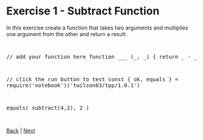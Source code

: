 # Exercise 1 - Subtract Function #

In this exercise create a function that takes two arguments and multiplies one argument from the other and return a result.

<div class="tonic">
<pre>

// add your function here
function ___ (_, _) {
  return _ - _
}

// click the run button to test
const { ok, equals } = require('notebook')('twilson63/tpp/1.0.1')

equals(
  subtract(4,2),
  2
)

</pre>
</div>

[Back](/4-magic-eight-ball/functions) | [Next](e2)
